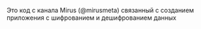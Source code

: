 Это код с канала Mirus (@mirusmeta) связанный с созданием приложения с шифрованием и дешифрованием данных
